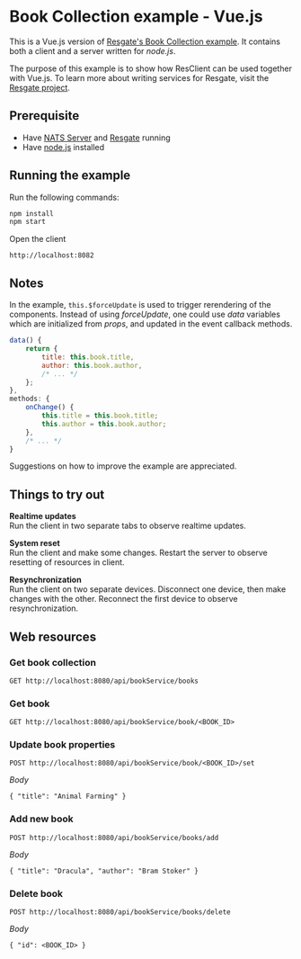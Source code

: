 # Book Collection example - Vue.js

This is a Vue.js version of [Resgate's Book Collection example](https://github.com/jirenius/resgate/tree/master/examples/book-collection). It contains both a client and a server written for *node.js*.

The purpose of this example is to show how ResClient can be used together with Vue.js. To learn more about writing services for Resgate, visit the [Resgate project](https://github.com/jirenius/resgate).

## Prerequisite

* Have [NATS Server](https://nats.io/download/nats-io/gnatsd/) and [Resgate](https://github.com/jirenius/resgate) running
* Have [node.js](https://nodejs.org/en/download/) installed

## Running the example

Run the following commands:
```bash
npm install
npm start
```

Open the client
```
http://localhost:8082
```

## Notes

In the example, `this.$forceUpdate` is used to trigger rerendering of the components. Instead of using *forceUpdate*, one could use *data* variables which are initialized from *props*, and updated in the event callback methods.

```javascript
data() {
    return {
        title: this.book.title,
        author: this.book.author,
        /* ... */
    };
},
methods: {
    onChange() {
        this.title = this.book.title;
        this.author = this.book.author;
    },
    /* ... */
}
```

Suggestions on how to improve the example are appreciated.

## Things to try out

**Realtime updates**  
Run the client in two separate tabs to observe realtime updates.

**System reset**  
Run the client and make some changes. Restart the server to observe resetting of resources in client.

**Resynchronization**  
Run the client on two separate devices. Disconnect one device, then make changes with the other. Reconnect the first device to observe resynchronization.


## Web resources

### Get book collection
```
GET http://localhost:8080/api/bookService/books
```

### Get book
```
GET http://localhost:8080/api/bookService/book/<BOOK_ID>
```

### Update book properties
```
POST http://localhost:8080/api/bookService/book/<BOOK_ID>/set
```
*Body*  
```
{ "title": "Animal Farming" }
```

### Add new book
```
POST http://localhost:8080/api/bookService/books/add
```
*Body*  
```
{ "title": "Dracula", "author": "Bram Stoker" }
```

### Delete book
```
POST http://localhost:8080/api/bookService/books/delete
```
*Body*  
```
{ "id": <BOOK_ID> }
```